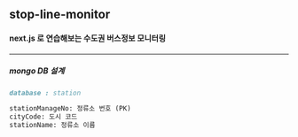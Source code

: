 ## stop-line-monitor
#### next.js 로 연습해보는 수도권 버스정보 모니터링

----

##### mongo DB 설계
```markdown
database : station

stationManageNo: 정류소 번호 (PK)
cityCode: 도시 코드
stationName: 정류소 이름
```
